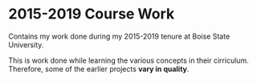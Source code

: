 # 2015-2019 Course Work
Contains my work done during my 2015-2019 tenure at Boise State University.

This is work done while learning the various concepts in their cirriculum.  
Therefore, some of the earlier projects **vary in quality**.
